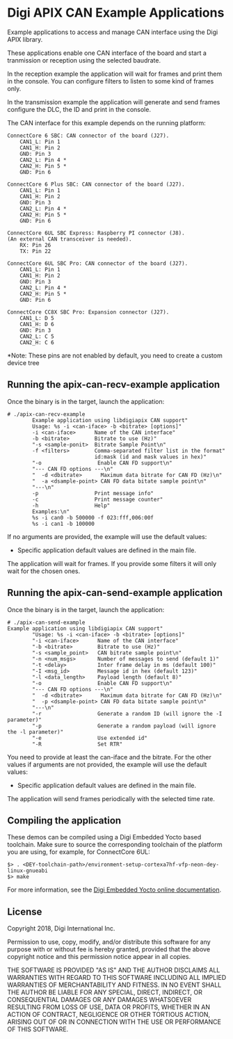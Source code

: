 Digi APIX CAN Example Applications
===================================

Example applications to access and manage CAN interface using the Digi APIX library.

These applications enable one CAN interface of the board and start a tranmission or
reception using the selected baudrate.

In the reception example the application will wait for frames and print them in the
console. You can configure filters to listen to some kind of frames only.

In the transmission example the application will generate and send frames configure the DLC,
the ID and print in the console.

The CAN interface for this example depends on the running platform:

	ConnectCore 6 SBC: CAN connector of the board (J27).
		CAN1_L: Pin 1
		CAN1_H: Pin 2
		GND: Pin 3
		CAN2_L: Pin 4 *
		CAN2_H: Pin 5 *
		GND: Pin 6

	ConnectCore 6 Plus SBC: CAN connector of the board (J27).
		CAN1_L: Pin 1
		CAN1_H: Pin 2
		GND: Pin 3
		CAN2_L: Pin 4 *
		CAN2_H: Pin 5 *
		GND: Pin 6

	ConnectCore 6UL SBC Express: Raspberry PI connector (J8).
	(An external CAN transceiver is needed).
		RX: Pin 26
		TX: Pin 22

	ConnectCore 6UL SBC Pro: CAN connector of the board (J27).
		CAN1_L: Pin 1
		CAN1_H: Pin 2
		GND: Pin 3
		CAN2_L: Pin 4 *
		CAN2_H: Pin 5 *
		GND: Pin 6

	ConnectCore CC8X SBC Pro: Expansion connector (J27).
		CAN1_L: D 5
		CAN1_H: D 6
		GND: Pin 3
		CAN2_L: C 5
		CAN2_H: C 6


*Note: These pins are not enabled by default, you need to create a custom device tree

Running the apix-can-recv-example application
-----------------------
Once the binary is in the target, launch the application:

```
# ./apix-can-recv-example
		Example application using libdigiapix CAN support"
		Usage: %s -i <can-iface> -b <bitrate> [options]"
		-i <can-iface>      Name of the CAN interface"
		-b <bitrate>        Bitrate to use (Hz)"
		"-s <sample-ponit>  Bitrate Sample Point\n"
		-f <filters>        Comma-separated filter list in the format"
		                    id:mask (id and mask values in hex)"
		"-o                  Enable CAN FD support\n"
		"--- CAN FD options ---\n"
		"  -d <dbitrate>      Maximum data bitrate for CAN FD (Hz)\n"
		"  -a <dsample-point> CAN FD data bitate sample point\n"
		"---\n"
		-p                  Print message info"
		-c                  Print message counter"
		-h                  Help"
		Examples:\n"
		%s -i can0 -b 500000 -f 023:fff,006:00f
		%s -i can1 -b 100000

```
If no arguments are provided, the example will use the default values:
 - Specific application default values are defined in the main file.

 The application will wait for frames. If you provide some filters it will only
 wait for the chosen ones.

 Running the apix-can-send-example application
-----------------------
Once the binary is in the target, launch the application:

```
# ./apix-can-send-example
Example application using libdigiapix CAN support"
		"Usage: %s -i <can-iface> -b <bitrate> [options]"
		"-i <can-iface>      Name of the CAN interface"
		"-b <bitrate>        Bitrate to use (Hz)"
		"-s <sample_point>   CAN bitrate sample point\n"
		"-n <num_msgs>       Number of messages to send (default 1)"
		"-t <delay>          Inter frame delay in ms (default 100)"
		"-I <msg_id>         Message id in hex (default 123)"
		"-l <data_length>    Payload length (default 8)"
		"-o                  Enable CAN FD support\n"
		"--- CAN FD options ---\n"
		"  -d <dbitrate>      Maximum data bitrate for CAN FD (Hz)\n"
		"  -p <dsample-point> CAN FD data bitate sample point\n"
		"---\n"
		"-r                  Generate a random ID (will ignore the -I parameter)"
		"-p                  Generate a random payload (will ignore the -l parameter)"
		"-e                  Use extended id"
		"-R                  Set RTR"
```

You need to provide at least the can-iface and the bitrate.
For the other values if arguments are not provided, the example will use the default values:
 - Specific application default values are defined in the main file.

The application will send frames periodically with the selected time rate.

Compiling the application
-------------------------
These demos can be compiled using a Digi Embedded Yocto based toolchain. Make
sure to source the corresponding toolchain of the platform you are using,
for example, for ConnectCore 6UL:

```
$> . <DEY-toolchain-path>/environment-setup-cortexa7hf-vfp-neon-dey-linux-gnueabi
$> make
```

For more information, see the [Digi Embedded Yocto online documentation](https://github.com/digi-embedded/meta-digi).

License
-------
Copyright 2018, Digi International Inc.

Permission to use, copy, modify, and/or distribute this software for any purpose
with or without fee is hereby granted, provided that the above copyright notice
and this permission notice appear in all copies.

THE SOFTWARE IS PROVIDED "AS IS" AND THE AUTHOR DISCLAIMS ALL WARRANTIES WITH
REGARD TO THIS SOFTWARE INCLUDING ALL IMPLIED WARRANTIES OF MERCHANTABILITY AND
FITNESS. IN NO EVENT SHALL THE AUTHOR BE LIABLE FOR ANY SPECIAL, DIRECT,
INDIRECT, OR CONSEQUENTIAL DAMAGES OR ANY DAMAGES WHATSOEVER RESULTING FROM LOSS
OF USE, DATA OR PROFITS, WHETHER IN AN ACTION OF CONTRACT, NEGLIGENCE OR OTHER
TORTIOUS ACTION, ARISING OUT OF OR IN CONNECTION WITH THE USE OR PERFORMANCE OF
THIS SOFTWARE.

